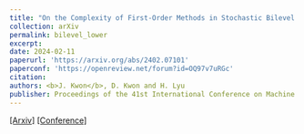 ```yaml
---
title: "On the Complexity of First-Order Methods in Stochastic Bilevel Optimization"
collection: arXiv
permalink: bilevel_lower
excerpt: 
date: 2024-02-11
paperurl: 'https://arxiv.org/abs/2402.07101'
paperconf: 'https://openreview.net/forum?id=OQ97v7uRGc'
citation: 
authors: <b>J. Kwon</b>, D. Kwon and H. Lyu
publisher: Proceedings of the 41st International Conference on Machine Learning (ICML) 2024
---
```



[[Arxiv]](https://arxiv.org/abs/2402.07101) [[Conference]](https://openreview.net/forum?id=OQ97v7uRGc)
